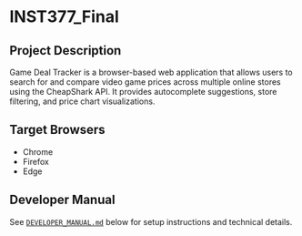 # INST377_Final

## Project Description
Game Deal Tracker is a browser-based web application that allows users to search for and compare video game prices across multiple online stores using the CheapShark API. 
It provides autocomplete suggestions, store filtering, and price chart visualizations. 

## Target Browsers
- Chrome 
- Firefox
- Edge

## Developer Manual
See [`DEVELOPER_MANUAL.md`](DEVELOPER_MANUAL.md) below for setup instructions and technical details.
